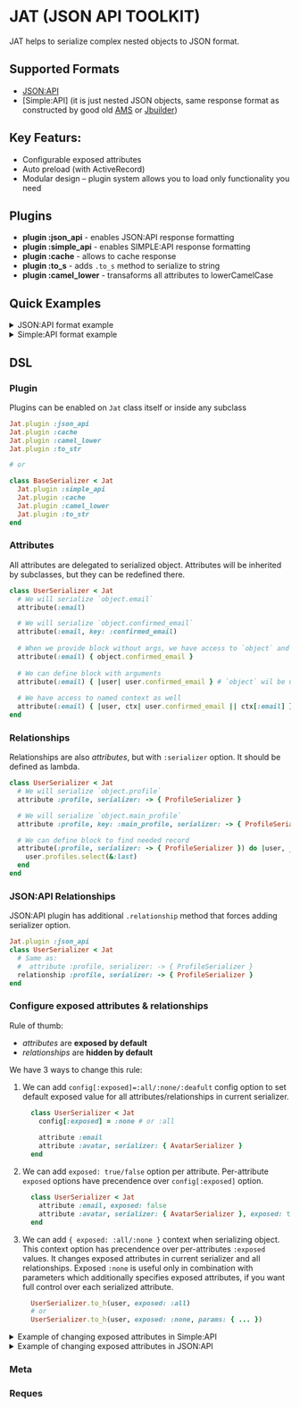 # JAT (JSON API TOOLKIT)

JAT helps to serialize complex nested objects to JSON format.

## Supported Formats

  - [JSON:API]
  - [Simple:API] (it is just nested JSON objects, same response format as constructed by good old [AMS] or [Jbuilder])

## Key Featurs:

* Configurable exposed attributes
* Auto preload (with ActiveRecord)
* Modular design – plugin system allows you to load only functionality you need

## Plugins

* **plugin :json_api** - enables JSON:API response formatting
* **plugin :simple_api** - enables SIMPLE:API response formatting
* **plugin :cache** - allows to cache response
* **plugin :to_s** - adds `.to_s` method to serialize to string
* **plugin :camel_lower** - transaforms all attributes to lowerCamelCase

## Quick Examples
<details>
  <summary>JSON:API format example</summary>

```ruby
class JsonapiSerializer < Jat
  plugin :json_api
end

class UserSerializer < JsonapiSerializer
  type :user

  attribute :id
  attribute(:name) { |user| [user.first_name, user.last_name].join(" ") }

  attribute :profile, serializer: -> { ProfileSerializer }, exposed: true
  attribute :roles, serializer: -> { RoleSerializer }, exposed: true
end

class ProfileSerializer < JsonapiSerializer
  type :profile

  attribute :id
  attribute(:location) { |profile| profile.location || "Gotham City" }
  attribute :followers_count
end

class RoleSerializer < JsonapiSerializer
  type :role

  attribute :id
  attribute :name
end

role1 = OpenStruct.new(id: 4, name: "superhero")
role2 = OpenStruct.new(id: 3, name: "reporter")
profile = OpenStruct.new(id: 2, followers_count: 999, location: nil)
user = OpenStruct.new(id: 1, first_name: "Clark", last_name: "Kent", profile: profile, roles: [role1, role2])

response = UserSerializer.to_h(user)
puts JSON.pretty_generate(response)
```

```json
{
  "data": {
    "type": "user",
    "id": 1,
    "attributes": {
      "name": "Clark Kent"
    },
    "relationships": {
      "profile": {
        "data": {
          "type": "profile",
          "id": 2
        }
      },
      "roles": {
        "data": [
          {
            "type": "role",
            "id": 4
          },
          {
            "type": "role",
            "id": 3
          }
        ]
      }
    }
  },
  "included": [
    {
      "type": "profile",
      "id": 2,
      "attributes": {
        "location": "Gotham City",
        "followers_count": 999
      }
    },
    {
      "type": "role",
      "id": 4,
      "attributes": {
        "name": "superhero"
      }
    },
    {
      "type": "role",
      "id": 3,
      "attributes": {
        "name": "reporter"
      }
    }
  ]
}
```
</details>

<details>
  <summary>Simple:API format example</summary>

```ruby
class SimpleSerializer < Jat
  plugin :simple_api
end

class UserSerializer < SimpleSerializer
  root :users

  attribute :id
  attribute(:name) { |user| [user.first_name, user.last_name].join(" ") }

  attribute :profile, serializer: -> { ProfileSerializer }, exposed: true
  attribute :roles, serializer: -> { RoleSerializer }, exposed: true
end

class ProfileSerializer < SimpleSerializer
  attribute :id
  attribute(:location) { |profile| profile.location || "Gotham City" }
  attribute :followers_count
end

class RoleSerializer < SimpleSerializer
  attribute :id
  attribute :name
end

role1 = OpenStruct.new(id: 4, name: "superhero")
role2 = OpenStruct.new(id: 3, name: "reporter")
profile = OpenStruct.new(id: 2, followers_count: 999, location: nil)
user = OpenStruct.new(id: 1, first_name: "Clark", last_name: "Kent", profile: profile, roles: [role1, role2])

response = UserSerializer.to_h(user)
puts JSON.pretty_generate(response)
```

```json
{
  "users": {
    "id": 1,
    "name": "Clark Kent",
    "profile": {
      "id": 2,
      "location": "Gotham City",
      "followers_count": 999
    },
    "roles": [
      {
        "id": 4,
        "name": "superhero"
      },
      {
        "id": 3,
        "name": "reporter"
      }
    ]
  }
}
```
</details>

## DSL

### Plugin

Plugins can be enabled on `Jat` class itself or inside any subclass
```ruby
Jat.plugin :json_api 
Jat.plugin :cache 
Jat.plugin :camel_lower
Jat.plugin :to_str

# or 

class BaseSerializer < Jat
  Jat.plugin :simple_api 
  Jat.plugin :cache 
  Jat.plugin :camel_lower
  Jat.plugin :to_str
end
```

### Attributes
All attributes are delegated to serialized object. 
Attributes will be inherited by subclasses, but they can be redefined there.

```ruby
class UserSerializer < Jat
  # We will serialize `object.email`
  attribute(:email)

  # We will serialize `object.confirmed_email`
  attribute(:email, key: :confirmed_email)
  
  # When we provide block without args, we have access to `object` and `context` public methods inside block
  attribute(:email) { object.confirmed_email } 
  
  # We can define block with arguments
  attribute(:email) { |user| user.confirmed_email } # `object` wil be used as first argument
  
  # We have access to named context as well 
  attribute(:email) { |user, ctx| user.confirmed_email || ctx[:email] }
end
```

### Relationships
Relationships are also _attributes_, but with `:serializer` option. It should be defined as lambda. 

```ruby
class UserSerializer < Jat
  # We will serialize `object.profile`
  attribute :profile, serializer: -> { ProfileSerializer }

  # We will serialize `object.main_profile`
  attribute :profile, key: :main_profile, serializer: -> { ProfileSerializer }

  # We can define block to find needed record
  attribute(:profile, serializer: -> { ProfileSerializer }) do |user, _ctx|
    user.profiles.select(&:last)
  end 
end
```

### JSON:API Relationships
JSON:API plugin has additional `.relationship` method that forces adding serializer option.

```ruby
Jat.plugin :json_api
class UserSerializer < Jat
  # Same as:
  #  attribute :profile, serializer: -> { ProfileSerializer }
  relationship :profile, serializer: -> { ProfileSerializer }
end
```

### Configure exposed attributes & relationships

Rule of thumb:
- _attributes_ are **exposed by default**
- _relationships_ are **hidden by default**

We have 3 ways to change this rule:

1. We can add `config[:exposed]=:all/:none/:deafult` config option to set default exposed value for all attributes/relationships in current serializer.
    ```ruby
      class UserSerializer < Jat
        config[:exposed] = :none # or :all
        
        attribute :email
        attribute :avatar, serializer: { AvatarSerializer }
      end
    ```
2. We can add `exposed: true/false` option per attribute. Per-attribute `exposed` options have precendence over `config[:exposed]` option.
    ```ruby
      class UserSerializer < Jat
        attribute :email, exposed: false 
        attribute :avatar, serializer: { AvatarSerializer }, exposed: true
      end
    ```
3. We can add `{ exposed: :all/:none }` context when serializing object. This context option has precendence over per-attributes `:exposed` values. It changes exposed attributes in current serializer and all relationships. Exposed `:none` is useful only in combination with parameters which additionally specifies exposed attributes, if you want full control over each serialized attribute.
    ```ruby
      UserSerializer.to_h(user, exposed: :all)
      # or
      UserSerializer.to_h(user, exposed: :none, params: { ... })
    ```

<details>
  <summary>Example of changing exposed attributes in Simple:API</summary>

```ruby
# frozen_string_literal: true

require "bundler/inline"

gemfile(true, quiet: true) do
  source "https://rubygems.org"
  git_source(:github) { |repo| "https://github.com/#{repo}.git" }

  gem "jat", "~> 0.0.3"
end

class SimpleSerializer < Jat
  plugin :simple_api
end

class UserSerializer < SimpleSerializer
  config[:exposed] = :default # Default value can be omitted. Other options: :all, :none

  # Attributes are exposed by default
  attribute :name

  # Hide exposed by default attribute
  attribute :email, exposed: false

  # Relationships are hidden by default
  attribute :profile, serializer: -> { ProfileSerializer }

  # Expose hidden by default relationship
  attribute :avatar, serializer: -> { AvatarSerializer }, exposed: true
end

class AvatarSerializer < SimpleSerializer
  attribute :url
  attribute :url_2x
end

class ProfileSerializer < SimpleSerializer
  attribute :id
end

require "ostruct"
avatar = OpenStruct.new(url: "http://example.com/url", url_2x: "http://example.com/url_2x")
profile = OpenStruct.new(id: 2)
user = OpenStruct.new(id: 1, name: "batman", avatar: avatar, email: "janedoe@example.com", profile: profile)

require "json"

puts "UserSerializer.to_h(user, exposed: :default)"
puts JSON.pretty_generate(UserSerializer.to_h(user, exposed: :default))

puts

puts "UserSerializer.to_h(user, exposed: :all)"
puts JSON.pretty_generate(UserSerializer.to_h(user, exposed: :all))

puts

puts "UserSerializer.to_h(user, exposed: :none, params: { fields: 'name,email' })"
puts JSON.pretty_generate(UserSerializer.to_h(user, exposed: :none, params: {fields: "name,email"}))
```
 
```jsonc
UserSerializer.to_h(user, exposed: :default)
{
  "name": "batman",
  "avatar": {
    "url": "http://example.com/url",
    "url_2x": "http://example.com/url_2x"
  }
}

UserSerializer.to_h(user, exposed: :all)
{
  "name": "batman",
  "email": "janedoe@example.com",
  "profile": {
    "id": 2
  },
  "avatar": {
    "url": "http://example.com/url",
    "url_2x": "http://example.com/url_2x"
  }
}

UserSerializer.to_h(user, exposed: :none, params: { fields: 'name,email' })
{
  "name": "batman",
  "email": "janedoe@example.com"
}
```
</details>

<details>
  <summary>Example of changing exposed attributes in JSON:API</summary>

```ruby
# frozen_string_literal: true

require "bundler/inline"

gemfile(true, quiet: true) do
  source "https://rubygems.org"
  git_source(:github) { |repo| "https://github.com/#{repo}.git" }

  gem "jat", "~> 0.0.3"
end

class JsonapiSerializer < Jat
  plugin :json_api
end

class UserSerializer < JsonapiSerializer
  config[:exposed] = :default # Default value can be omitted. Other options: :all, :none

  type :user
  attribute :id

  # Attributes are exposed by default
  attribute :name

  # Hide exposed by default attribute
  attribute :email, exposed: false

  # Relationships are hidden by default
  relationship :profile, serializer: -> { ProfileSerializer }

  # Expose hidden by default relationship
  relationship :avatar, serializer: -> { AvatarSerializer }, exposed: true
end

class AvatarSerializer < JsonapiSerializer
  config[:exposed] = :none
  type :avatar

  attribute :id, exposed: true
  attribute :url, exposed: true
  attribute :url_2x
end

class ProfileSerializer < JsonapiSerializer
  type :profile
  attribute :id
end

require "ostruct"
avatar = OpenStruct.new(id: 3, url: "http://example.com/url", url_2x: "http://example.com/url_2x")
profile = OpenStruct.new(id: 2)
user = OpenStruct.new(id: 1, name: "batman", avatar: avatar, email: "janedoe@example.com", profile: profile)

require "json"

puts "UserSerializer.to_h(user, exposed: :default)"
puts JSON.pretty_generate(UserSerializer.to_h(user, exposed: :default))

puts

puts "UserSerializer.to_h(user, exposed: :all)"
puts JSON.pretty_generate(UserSerializer.to_h(user, exposed: :all))

puts

puts "UserSerializer.to_h(user, exposed: :none, params: { fields: { user: 'name,email' }})"
puts JSON.pretty_generate(UserSerializer.to_h(user, exposed: :none, params: {fields: {user: "name,email"}}))
```
 
```jsonc
UserSerializer.to_h(user, exposed: :default)
{
  "data": {
    "type": "user",
    "id": 1,
    "attributes": {
      "name": "batman"
    },
    "relationships": {
      "avatar": {
        "data": {
          "type": "avatar",
          "id": 3
        }
      }
    }
  },
  "included": [
    {
      "type": "avatar",
      "id": 3,
      "attributes": {
        "url": "http://example.com/url"
      }
    }
  ]
}

UserSerializer.to_h(user, exposed: :all)
{
  "data": {
    "type": "user",
    "id": 1,
    "attributes": {
      "name": "batman"
    },
    "relationships": {
      "avatar": {
        "data": {
          "type": "avatar",
          "id": 3
        }
      }
    }
  },
  "included": [
    {
      "type": "avatar",
      "id": 3,
      "attributes": {
        "url": "http://example.com/url"
      }
    }
  ]
}

UserSerializer.to_h(user, exposed: :none, params: { fields: { user: 'name,email' }})
{
  "data": {
    "type": "user",
    "id": 1,
    "attributes": {
      "name": "batman",
      "email": "janedoe@example.com"
    }
  }
}
```
</details>

[shrine]: https://shrinerb.com/docs/getting-started#plugin-system
[JSON:API]: https://jsonapi.org/format/
[AMS]: https://github.com/rails-api/active_model_serializers/tree/0-9-stable
[Jbuilder]: https://github.com/rails/jbuilder

### Meta

### Reques
